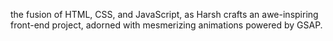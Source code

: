  the fusion of HTML, CSS, and JavaScript, as Harsh crafts an awe-inspiring front-end project, adorned with mesmerizing animations powered by GSAP.
